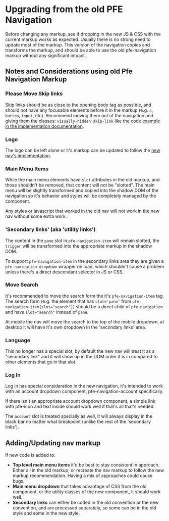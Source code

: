 # Upgrading from the old PFE Navigation

Before changing any markup, see if dropping in the new JS & CSS with the current markup works as expected. Usually there is no strong need to update most of the markup. This version of the navigation copies and transforms the markup, and should be able to use the old pfe-navigation markup without any significant impact.

## Notes and Considerations using old Pfe Navigation Markup

### Please Move Skip links

Skip links should be as close to the opening body tag as possible, and should not have any focusable elements before it in the markup (e.g. `a`, `button`, `input`, etc). Recommend moving them out of the navigation and giving them the classes: `visually-hidden skip-link` like the code [example in the implementation documentation](implementation.md).

### Logo

The logo can be left alone or it's markup can be updated to follow the [new nav's implementation](implementation.md).

### Main Menu Items

While the main menu elements have `slot` attributes in the old markup, and those shouldn't be removed, that content will not be "slotted". The main menu will be slightly transformed and copied into the shadow DOM of the navigation so it's behavior and styles will be completely managed by the component.

Any styles or javascript that worked in the old nav will not work in the new nav without some extra work.

### 'Secondary links' (aka 'utility links')
The content in the `pane` slot in `pfe-navigation-item` will remain slotted, the `trigger` will be transformed into the appropriate markup in the shadow DOM.

To support `pfe-navigation-item` in the secondary links area they are given a `pfe-navigation-dropdown` wrapper on load, which shouldn't cause a problem unless there's a direct descendant selector in JS or CSS.

### Move Search

It's recommended to move the search form the it's `pfe-navigation-item` tag. The search form (e.g. the element that has `slot='pane'` from `pfe-navigation-item[slot="search"]`) should be a direct child of `pfe-navigation` and have `slot="search"` instead of `pane`.

At mobile the nav will move the search to the top of the mobile dropdown, at desktop it will have it's own dropdown in the 'secondary links' area.

### Language

This no longer has a special slot, by default the new nav will treat it as a "secondary link" and it will show up in the DOM order it is in compared to other elements that go in that slot.

### Log In

Log in has special consideration in the new navigation, it's intended to work with an account dropdown component, pfe-navigation-account specifically.

If there isn't an appropriate account dropdown component, a simple link with pfe-icon and text inside should work well if that's all that's needed.

The `account` slot is treated specially as well, it will always display in the black bar no matter what breakpoint (unlike the rest of the 'secondary links').

## Adding/Updating nav markup

If new code is added to:

* **Top level main menu items** it'd be best to stay consistent in approach. Either all in the old markup, or recreate the nav markup to follow the new markup recommendation. Having a mix of approaches could cause bugs.
* **Main menu dropdown** that takes advantage of CSS from the old component, or the utility classes of the new component, it should work well.
* **Secondary links** can either be coded in the old convention or the new convention, and are processed separately, so some can be in the old style and some in the new style.
